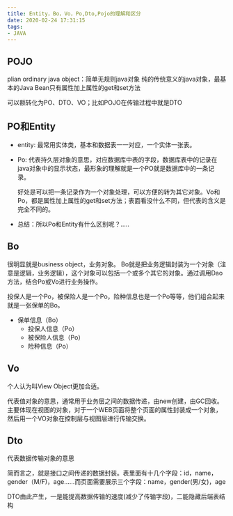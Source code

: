 ```yaml
---
title: Entity，Bo，Vo，Po,Dto,Pojo的理解和区分
date: 2020-02-24 17:31:15
tags: 
- JAVA
---
```


## POJO
plian ordinary java object：简单无规则java对象
纯的传统意义的java对象，最基本的Java Bean只有属性加上属性的get和set方法

可以额转化为PO、DTO、VO；比如POJO在传输过程中就是DTO

## PO和Entity
- entity:
   最常用实体类，基本和数据表一一对应，一个实体一张表。
- Po: 
   代表持久层对象的意思，对应数据库中表的字段，数据库表中的记录在java对象中的显示状态，最形象的理解就是一个PO就是数据库中的一条记录。

   好处是可以把一条记录作为一个对象处理，可以方便的转为其它对象。Vo和Po，都是属性加上属性的get和set方法；表面看没什么不同，但代表的含义是完全不同的。
- 总结：所以Po和Entity有什么区别呢？.....

## Bo
很明显就是business object，业务对象。
Bo就是把业务逻辑封装为一个对象（注意是逻辑，业务逻辑），这个对象可以包括一个或多个其它的对象。通过调用Dao方法，结合Po或Vo进行业务操作。

投保人是一个Po，被保险人是一个Po，险种信息也是一个Po等等，他们组合起来就是一张保单的Bo。
   - 保单信息（Bo）
      - 投保人信息（Po）
      - 被保险人信息（Po）
      - 险种信息（Po）
## Vo
个人认为叫View Object更加合适。

代表值对象的意思，通常用于业务层之间的数据传递，由new创建，由GC回收。
主要体现在视图的对象，对于一个WEB页面将整个页面的属性封装成一个对象，然后用一个VO对象在控制层与视图层进行传输交换。

## Dto
代表数据传输对象的意思

简而言之，就是接口之间传递的数据封装。表里面有十几个字段：id，name，gender（M/F)，age……而页面需要展示三个字段：name，gender(男/女)，age

DTO由此产生，一是能提高数据传输的速度(减少了传输字段)，二能隐藏后端表结构